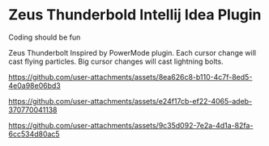 # Zeus Thunderbold Intellij Idea Plugin


<!-- Plugin description -->

Coding should be fun

Zeus Thunderbolt Inspired by PowerMode plugin. Each cursor change will cast flying particles. Big cursor changes will cast lightning bolts.
              
<!-- Plugin description end -->



https://github.com/user-attachments/assets/8ea626c8-b110-4c7f-8ed5-4e0a98e06bd3



https://github.com/user-attachments/assets/e24f17cb-ef22-4065-adeb-370770041138



https://github.com/user-attachments/assets/9c35d092-7e2a-4d1a-82fa-6cc534d80ac5

